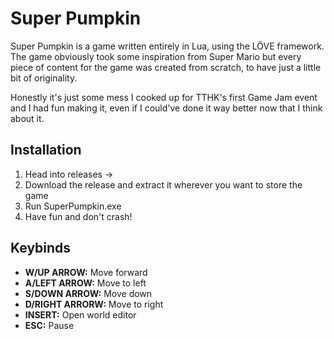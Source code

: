 # Super Pumpkin

Super Pumpkin is a game written entirely in Lua, using the LÖVE framework.
The game obviously took some inspiration from Super Mario but every piece of content for the game
was created from scratch, to have just a little bit of originality.

Honestly it's just some mess I cooked up for TTHK's first Game Jam event and I had fun making it, 
even if I could've done it way better now that I think about it.

## Installation
1. Head into releases -> <latest release>
2. Download the release and extract it wherever you want to store the game
3. Run SuperPumpkin.exe
4. Have fun and don't crash!

## Keybinds
- **W/UP ARROW:** Move forward
- **A/LEFT ARROW:** Move to left
- **S/DOWN ARROW:** Move down
- **D/RIGHT ARRORW:** Move to right
- **INSERT:** Open world editor
- **ESC:** Pause
